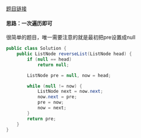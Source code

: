 [题目链接](https://leetcode-cn.com/problems/UHnkqh/)

#### 思路：一次遍历即可

很简单的题目，唯一需要注意的就是最初把pre设置成null
```java
public class Solution {
    public ListNode reverseList(ListNode head) {
        if (null == head)
            return null;

        ListNode pre = null, now = head;

        while (null != now) {
            ListNode next = now.next;
            now.next = pre;
            pre = now;
            now = next;
        }
        return pre;
    }
}
```
